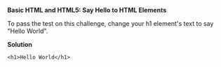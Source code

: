 **Basic HTML and HTML5: Say Hello to HTML Elements**

To pass the test on this challenge, change your h1 element's text to say "Hello World".

__Solution__

`<h1>Hello World</h1>`
